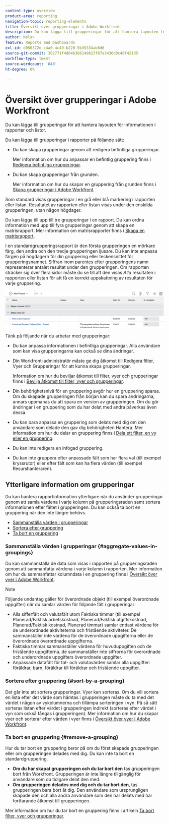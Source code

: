 ```yaml
---
content-type: overview
product-area: reporting
navigation-topic: reporting-elements
title: Översikt över grupperingar i Adobe Workfront
description: Du kan lägga till grupperingar för att hantera layouten för informationen i rapporter och listor.
author: Nolan
feature: Reports and Dashboards
exl-id: d050372e-c4a0-4c49-b220-5b35334ab8d0
source-git-commit: 302771f4d64b386149623f87a3436d0c40f421d5
workflow-type: tm+mt
source-wordcount: '848'
ht-degree: 0%

---
```


# Översikt över grupperingar i Adobe Workfront

<!--
<p data-mc-conditions="QuicksilverOrClassic.Draft mode">(NOTE: This article was supposed to be replaced by "Groupings overview", but decided to keep this here because this is linked in too many places. "Create groupings" and "Edit existing groupings" have been added also (with videos) to replace portions of the old content here.) </p>
-->

Du kan lägga till grupperingar för att hantera layouten för informationen i rapporter och listor.

Du kan lägga till grupperingar i rapporter på följande sätt:

* Du kan skapa grupperingar genom att redigera befintliga grupperingar.

   Mer information om hur du anpassar en befintlig gruppering finns i [Redigera befintliga grupperingar](../../../reports-and-dashboards/reports/reporting-elements/edit-existing-groupings.md).

* Du kan skapa grupperingar från grunden.

   Mer information om hur du skapar en gruppering från grunden finns i [Skapa grupperingar i Adobe Workfront](../../../reports-and-dashboards/reports/reporting-elements/create-groupings.md).

Som standard visas grupperingar i en grå eller blå markering i rapporten eller listan. Resultatet av rapporten eller listan visas under den enskilda grupperingen, utan någon högdager.

Du kan lägga till upp till tre grupperingar i en rapport. Du kan ordna information med upp till fyra grupperingar genom att skapa en matrisrapport. Mer information om matrisrapporter finns i [Skapa en matrisrapport](../../../reports-and-dashboards/reports/creating-and-managing-reports/create-matrix-report.md).

I en standardgrupperingsrapport är den första grupperingen en mörkare färg, den andra och den tredje grupperingen ljusare. Du kan inte anpassa färgen på högdagern för din gruppering eller teckensnittet för grupperingsnamnet. Siffran inom parentes efter grupperingens namn representerar antalet resultat under den grupperingen. Om rapporten sträcker sig över flera sidor måste du se till att den visas *Alla* resultaten i rapporten eller listan för att få en korrekt uppskattning av resultaten för varje gruppering.

![Exempelgruppering](assets/grouping-example-blue.png)

Tänk på följande när du arbetar med grupperingar:

* Du kan anpassa informationen i befintliga grupperingar. Alla användare som kan visa grupperingarna kan också se dina ändringar.
* Din Workfront-administratör måste ge dig åtkomst till Redigera filter, Vyer och Grupperingar för att kunna skapa grupperingar.

   Information om hur du beviljar åtkomst till filter, vyer och grupperingar finns i [Bevilja åtkomst till filter, vyer och grupperingar](../../../administration-and-setup/add-users/configure-and-grant-access/grant-access-fvg.md).

* Din behörighetsnivå för en gruppering avgör hur en gruppering sparas. Om du skapade grupperingen från början kan du spara ändringarna, annars uppmanas du att spara en version av grupperingen. Om du gör ändringar i en gruppering som du har delat med andra påverkas även dessa.
* Du kan bara anpassa en gruppering som delats med dig om den användare som delade den gav dig behörigheten Hantera. Mer information om hur du delar en gruppering finns i [Dela ett filter, en vy eller en gruppering](../../../reports-and-dashboards/reports/reporting-elements/share-filter-view-grouping.md).
* Du kan inte redigera en infogad gruppering.
* Du kan inte gruppera efter anpassade fält som har flera val (till exempel kryssrutor) eller efter fält som kan ha flera värden (till exempel Resurshanteraren).

## Ytterligare information om grupperingar

Du kan hantera rapportinformation ytterligare när du använder grupperingar genom att samla värdena i varje kolumn på grupperingsraden samt sortera informationen efter fältet i grupperingen. Du kan också ta bort en gruppering när den inte längre behövs.

* [Sammanställa värden i grupperingar](#aggregate-values-in-groupings)
* [Sortera efter gruppering](#sort-by-a-grouping)
* [Ta bort en gruppering](#remove-a-grouping)

### Sammanställa värden i grupperingar {#aggregate-values-in-groupings}

Du kan sammanställa de data som visas i rapporten på grupperingsraden genom att sammanfatta värdena i varje kolumn i rapporten. Mer information om hur du sammanfattar kolumndata i en gruppering finns i [Översikt över vyer i Adobe Workfront](../../../reports-and-dashboards/reports/reporting-elements/views-overview.md).

>[!NOTE]
>
>Följande undantag gäller för överordnade objekt (till exempel överordnade uppgifter) när du samlar värden för följande fält i grupperingar:
>
>* Alla sifferfält och valutafält utom Faktiska timmar (till exempel Planerad/Faktisk arbetskostnad, Planerad/Faktisk utgiftskostnad, Planerad/Faktisk kostnad, Planerad timmar) samlar endast värdena för de underordnade aktiviteterna och fristående aktiviteter. De sammanställer inte värdena för de överordnade uppgifterna eller de överordnade överordnade uppgifterna.
>* Faktiska timmar sammanställer värdena för huvuduppgiften och de fristående uppgifterna. de sammanställer inte siffrorna för överordnade och underordnade uppgifters överordnade uppgifter.
>* Anpassade datafält för tal- och valutavärden samlar alla uppgifter: föräldrar, barn, föräldrar till föräldrar och fristående uppgifter.


### Sortera efter gruppering {#sort-by-a-grouping}

Det går inte att sortera grupperingar. Vyer kan sorteras. Om du vill sortera en lista efter det värde som hämtas i grupperingen måste du ta med det värdet i någon av vykolumnerna och tillämpa sorteringen i vyn. På så sätt sorteras listan efter värdet i grupperingen indirekt (sorteras efter värdet i vyn som också fångas i grupperingen). Mer information om hur du skapar vyer och sorterar efter värden i vyer finns i [Översikt över vyer i Adobe Workfront](../../../reports-and-dashboards/reports/reporting-elements/views-overview.md).

### Ta bort en gruppering {#remove-a-grouping}

Hur du tar bort en gruppering beror på om du först skapade grupperingen eller om grupperingen delades med dig. Du kan inte ta bort en standardgruppering.

* **Om du har skapat grupperingen och du tar bort den** tas grupperingen bort från Workfront. Grupperingen är inte längre tillgänglig för användare som du tidigare delat den med.
* **Om grupperingen delades med dig och du tar bort den**, tas grupperingen bara bort åt dig. Den användare som ursprungligen skapade den och alla andra användare som den har delats med har fortfarande åtkomst till grupperingen.

Mer information om hur du tar bort en gruppering finns i artikeln [Ta bort filter, vyer och grupperingar](../../../reports-and-dashboards/reports/reporting-elements/remove-filters-views-groupings.md).
